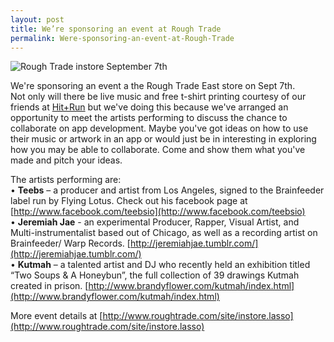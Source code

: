 ```yaml
---
layout: post
title: We’re sponsoring an event at Rough Trade
permalink: Were-sponsoring-an-event-at-Rough-Trade
---
```


![Rough Trade instore September 7th](https://mrlacey.github.io/winappsldn/images/teebs_event.png)

We're sponsoring an event a the Rough Trade East store on Sept 7th.  
Not only will there be live music and free t-shirt printing courtesy of our friends at [Hit+Run](http://thehitandrun.com/) but we've doing this because we've arranged an opportunity to meet the artists performing to discuss the chance to collaborate on app development. Maybe you've got ideas on how to use their music or artwork in an app or would just be in interesting in exploring how you may be able to collaborate. Come and show them what you've made and pitch your ideas.

The artists performing are:  
• **Teebs** – a producer and artist from Los Angeles, signed to the Brainfeeder label run by Flying Lotus. Check out his facebook page at [http://www.facebook.com/teebsio](http://www.facebook.com/teebsio)  
• **Jeremiah Jae** - an experimental Producer, Rapper, Visual Artist, and Multi-instrumentalist based out of Chicago, as well as a recording artist on Brainfeeder/ Warp Records. [http://jeremiahjae.tumblr.com/](http://jeremiahjae.tumblr.com/)  
• **Kutmah** – a talented artist and DJ who recently held an exhibition titled “Two Soups & A Honeybun”, the full collection of 39 drawings Kutmah created in prison. [http://www.brandyflower.com/kutmah/index.html](http://www.brandyflower.com/kutmah/index.html)

More event details at [http://www.roughtrade.com/site/instore.lasso](http://www.roughtrade.com/site/instore.lasso)
